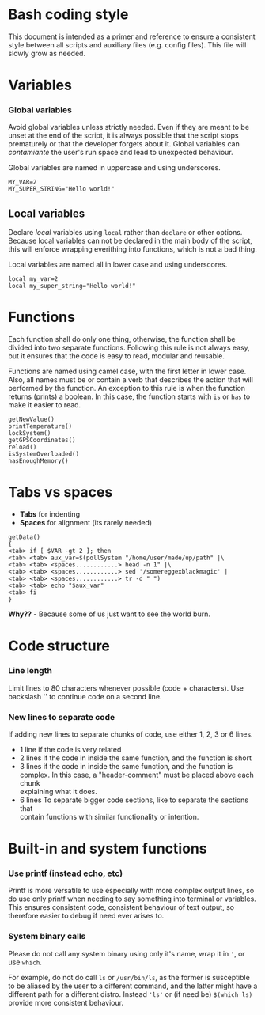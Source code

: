 <!--------------------------------------+-------------------------------------->
#                               Bash coding style
<!--------------------------------------+-------------------------------------->

This document is intended as a primer and reference to ensure a consistent style
between all scripts and auxiliary files (e.g. config files). This file will
slowly grow as needed.






<!--------------------------------------+-------------------------------------->
#                                    Variables
<!--------------------------------------+-------------------------------------->

### Global variables

Avoid global variables unless strictly needed. Even if they are meant to be
unset at the end of the script, it is always possible that the script stops
prematurely or that the developer forgets about it. Global variables can
_contamiante_ the user's run space and lead to unexpected behaviour.

Global variables are named in uppercase and using underscores.

```
MY_VAR=2
MY_SUPER_STRING="Hello world!"
```



## Local variables

Declare _local_ variables using `local` rather than `declare` or other options.
Because local variables can not be declared in the main body of the script,
this will enforce wrapping everithing into functions, which is not a bad thing. 

Local variables are named all in lower case and using underscores.

```
local my_var=2
local my_super_string="Hello world!"
```






<!--------------------------------------+-------------------------------------->
#                                    Functions
<!--------------------------------------+-------------------------------------->

Each function shall do only one thing, otherwise, the function shall be
divided into two separate functions. Following this rule is not always easy,
but it ensures that the code is easy to read, modular and reusable.

Functions are named using camel case, with the first letter in lower case. Also,
all names must be or contain a verb that describes the action that will
performed by the function. An exception to this rule is when the function
returns (prints) a boolean. In this case, the function starts with `is` or
`has` to make it easier to read.

```
getNewValue()
printTemperature()
lockSystem()
getGPSCoordinates()
reload()
isSystemOverloaded()
hasEnoughMemory()
```






<!--------------------------------------+-------------------------------------->
#                                  Tabs vs spaces
<!--------------------------------------+-------------------------------------->

* **Tabs** for indenting
* **Spaces** for alignment (its rarely needed)

```
getData()
{
<tab> if [ $VAR -gt 2 ]; then
<tab> <tab> aux_var=$(pollSystem "/home/user/made/up/path" |\
<tab> <tab> <spaces............> head -n 1" |\
<tab> <tab> <spaces............> sed '/somereggexblackmagic' |
<tab> <tab> <spaces............> tr -d " ")
<tab> <tab> echo "$aux_var"
<tab> fi
}
```

**Why??** - Because some of us just want to see the world burn.






<!--------------------------------------+-------------------------------------->
#                     	           Code structure
<!--------------------------------------+-------------------------------------->

### Line length
Limit lines to 80 characters whenever possible (code + characters). 
Use backslash '\' to continue code on a second line.


### New lines to separate code
If adding new lines to separate chunks of code, use either 1, 2, 3 or 6 lines.

* 1 line if the code is very related
* 2 lines if the code in inside the same function, and the function is short
* 3 lines if the code in inside the same function, and the function is  
    complex. In this case, a "header-comment" must be placed above each chunk  
    explaining what it does.
* 6 lines To separate bigger code sections, like to separate the sections that  
    contain functions with similar functionality or intention.






<!--------------------------------------+-------------------------------------->
#                         Built-in and system functions
<!--------------------------------------+-------------------------------------->


### Use printf (instead echo, etc)
Printf is more versatile to use especially with more complex output lines, so
do use only printf when needing to say something into terminal or variables.
This ensures consistent code, consistent behaviour of text output, so therefore
easier to debug if need ever arises to.


### System binary calls
Please do not call any system binary using only it's name, wrap it in `'`, 
or use `which`. 

For example, do not do call `ls` or `/usr/bin/ls`, as the
former is susceptible to be aliased by the user to a different command, and the
latter might have a different path for a different distro. Instead `'ls'` or
(if need be) `$(which ls)` provide more consistent behaviour.






